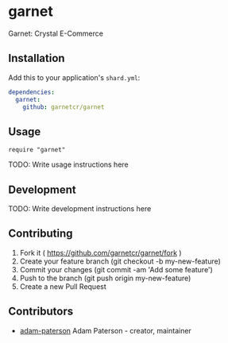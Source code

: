 # garnet

Garnet: Crystal E-Commerce

## Installation

Add this to your application's `shard.yml`:

```yaml
dependencies:
  garnet:
    github: garnetcr/garnet
```

## Usage

```crystal
require "garnet"
```

TODO: Write usage instructions here

## Development

TODO: Write development instructions here

## Contributing

1. Fork it ( https://github.com/garnetcr/garnet/fork )
2. Create your feature branch (git checkout -b my-new-feature)
3. Commit your changes (git commit -am 'Add some feature')
4. Push to the branch (git push origin my-new-feature)
5. Create a new Pull Request

## Contributors

- [adam-paterson](https://github.com/adam-paterson) Adam Paterson - creator, maintainer
